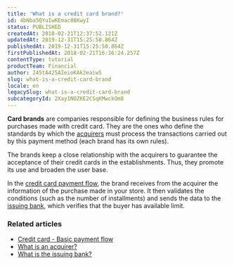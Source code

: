 ```yaml
---
title: 'What is a credit card brand?'
id: 4bNba5QYuIwKEmac88KwyI
status: PUBLISHED
createdAt: 2018-02-21T12:37:52.121Z
updatedAt: 2019-12-31T15:25:50.864Z
publishedAt: 2019-12-31T15:25:50.864Z
firstPublishedAt: 2018-02-21T16:36:24.257Z
contentType: tutorial
productTeam: Financial
author: 245tA425AIeioKAk2eaiwS
slug: what-is-a-credit-card-brand
locale: en
legacySlug: what-is-a-credit-card-brand
subcategoryId: 2Xay1NOZKE2CSqKMwckOm8
---
```


__Card brands__ are companies responsible for defining the business rules for purchases made with credit card. They are the ones who define the standards by which the [acquirers](/en/tutorial/what-is-an-acquirer) must process the transactions carried out by this payment method (each brand has its own rules).

The brands keep a close relationship with the acquirers to guarantee the acceptance of their credit cards in the establishments. Thus, they promote its use and broaden the user base.

In the [credit card payment flow](/en/faq/credit-card-basic-payment-flow), the brand receives from the acquirer the information of the purchase made in your store. It then validates the conditions (such as the number of installments) and sends the data to the [issuing bank](/en/tutorial/what-is-the-issuing-bank), which verifies that the buyer has available limit.

### Related articles
- [Credit card - Basic payment flow](/en/faq/credit-card-basic-payment-flow)
- [What is an acquirer?](/en/tutorial/what-is-an-acquirer)
- [What is the issuing bank?](/en/tutorial/what-is-the-issuing-bank)
